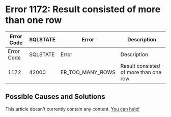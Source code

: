 
# Error 1172: Result consisted of more than one row


| Error Code | SQLSTATE | Error | Description |
| --- | --- | --- | --- |
| Error Code | SQLSTATE | Error | Description |
| 1172 | 42000 | ER_TOO_MANY_ROWS | Result consisted of more than one row |




## Possible Causes and Solutions


This article doesn't currently contain any content. [You can help!](/en/writing-and-editing-knowledge-base-articles/)

